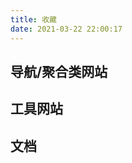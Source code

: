 ```yaml
---
title: 收藏
date: 2021-03-22 22:00:17
---
```


## 导航/聚合类网站

<div><div class="links-content"><div class="link-navigation aggregation"></div></div></div>

## 工具网站

<div><div class="links-content"><div class="link-navigation useful"></div></div></div>

## 文档

<div><div class="links-content"><div class="link-navigation docs"></div></div></div>

<script src="https://cdn.jsdelivr.net/npm/jquery@latest/dist/jquery.min.js"></script>
<script src="./favorites.js"></script>

<style>
.links-content {
  margin-top:1rem;
}

.link-navigation::after {
  content:" ";
  display:block;
  clear:both
}

.card {
  position:relative;
  width:25%;
  padding:0;
  border-radius:10px;
  transition-duration:.3s;
  margin-bottom:1rem;
  margin-left:16px;
  display:block;
  float:left;
  box-shadow:0 2px 6px 0 rgba(0,0,0,.12);
  background: transparent;
  overflow:hidden;
}

.card:hover:before, .card:focus:before, .card:active:before {
  -webkit-transform: scale(1);
  transform: scale(1);
}

.card:before {
  content: "";
  position: absolute;
  z-index: -1;
  top: 0;
  left: 0;
  right: 0;
  bottom: 0;
  border: 1px solid #5cb85c;
  border-radius: 15px;
  -webkit-transform: scale(0);
  transform: scale(0);
  -webkit-transition-property: transform;
  transition-property: transform;
  -webkit-transition-duration: 0.15s;
  transition-duration: all 0.15s;
  -webkit-transition-timing-function: ease-out;
  transition-timing-function: ease-out;
}

.card:hover,.card:hover > .card-header a,.card:hover > .card-content a{
    cursor: pointer;
    transform:scale(1);
}

@media(max-width:567px) {
  .card{
      margin-left:16px;
      width:calc((100% - 16px)/2)
  }
  .card:nth-child(2n+1) {
      margin-left:0
  }
  .card:not(:nth-child(2n+1)) {
      margin-left:16px
  }
}

@media(min-width:567px) {
  .card {
    margin-left:16px;
    width:calc((100% - 32px)/3)
  }
  .card:nth-child(3n+1) {
    margin-left:0
  }
  .card:not(:nth-child(3n+1)) {
    margin-left:16px
  }
}

@media(min-width:768px) {
  .card {
    margin-left:16px;
    width:calc((100% - 48px)/4)
  }
  .card:nth-child(4n+1) {
    margin-left:0
  }
  .card:not(:nth-child(4n+1)) {
    margin-left:16px
  }
}

.posts-expand .post-body img {
  margin:0;
  padding:0;
  border:0
}

.card .card-header {
  display:block;
  text-align:center;
  padding:.25rem .25rem;
  font-weight:500;
  color:#222222;
  white-space:nowrap;
}

.card .card-header a {
  font-style:normal;
  color:#222222;
  font-weight:700;
  text-decoration:none;
  border:0;
  overflow:hidden
}

.card .card-header a:hover {
  color:#222222;
  text-decoration:none;
  border:0
}

.card .card-content {
  display:block;
  text-align:center;
  padding: 0 .25rem .25rem .25rem;
  font-weight:500;
  font-size: smaller;
  color:#222222;
  white-space:nowrap;
}

.card .card-content div {
  overflow:hidden
}

.card .card-content a {
  font-style:normal;
  color:#222222;
  font-weight:500;
  text-decoration:none;
  border:0;
  overflow:hidden
}
</style>

